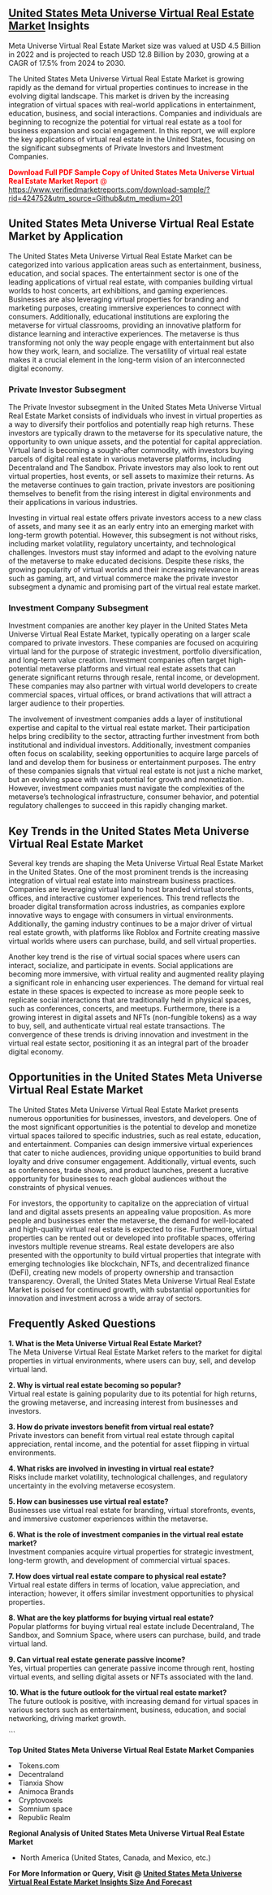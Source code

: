 <h2><a href="https://www.verifiedmarketreports.com/download-sample/?rid=424752&amp;utm_source=Github&amp;utm_medium=201" target="_blank">United States Meta Universe Virtual Real Estate Market</a> Insights</h2><p>Meta Universe Virtual Real Estate Market size was valued at USD 4.5 Billion in 2022 and is projected to reach USD 12.8 Billion by 2030, growing at a CAGR of 17.5% from 2024 to 2030.</p><p><p>The United States Meta Universe Virtual Real Estate Market is growing rapidly as the demand for virtual properties continues to increase in the evolving digital landscape. This market is driven by the increasing integration of virtual spaces with real-world applications in entertainment, education, business, and social interactions. Companies and individuals are beginning to recognize the potential for virtual real estate as a tool for business expansion and social engagement. In this report, we will explore the key applications of virtual real estate in the United States, focusing on the significant subsegments of Private Investors and Investment Companies.</p><p><p><span class=""><span style="color: #ff0000;"><strong>Download Full PDF Sample Copy of United States Meta Universe Virtual Real Estate Market Report</strong> @ </span><a href="https://www.verifiedmarketreports.com/download-sample/?rid=424752&amp;utm_source=Github&amp;utm_medium=201" target="_blank">https://www.verifiedmarketreports.com/download-sample/?rid=424752&amp;utm_source=Github&amp;utm_medium=201</a></span></p></p><h2>United States Meta Universe Virtual Real Estate Market by Application</h2><p>The United States Meta Universe Virtual Real Estate Market can be categorized into various application areas such as entertainment, business, education, and social spaces. The entertainment sector is one of the leading applications of virtual real estate, with companies building virtual worlds to host concerts, art exhibitions, and gaming experiences. Businesses are also leveraging virtual properties for branding and marketing purposes, creating immersive experiences to connect with consumers. Additionally, educational institutions are exploring the metaverse for virtual classrooms, providing an innovative platform for distance learning and interactive experiences. The metaverse is thus transforming not only the way people engage with entertainment but also how they work, learn, and socialize. The versatility of virtual real estate makes it a crucial element in the long-term vision of an interconnected digital economy.</p><h3>Private Investor Subsegment</h3><p>The Private Investor subsegment in the United States Meta Universe Virtual Real Estate Market consists of individuals who invest in virtual properties as a way to diversify their portfolios and potentially reap high returns. These investors are typically drawn to the metaverse for its speculative nature, the opportunity to own unique assets, and the potential for capital appreciation. Virtual land is becoming a sought-after commodity, with investors buying parcels of digital real estate in various metaverse platforms, including Decentraland and The Sandbox. Private investors may also look to rent out virtual properties, host events, or sell assets to maximize their returns. As the metaverse continues to gain traction, private investors are positioning themselves to benefit from the rising interest in digital environments and their applications in various industries.</p><p>Investing in virtual real estate offers private investors access to a new class of assets, and many see it as an early entry into an emerging market with long-term growth potential. However, this subsegment is not without risks, including market volatility, regulatory uncertainty, and technological challenges. Investors must stay informed and adapt to the evolving nature of the metaverse to make educated decisions. Despite these risks, the growing popularity of virtual worlds and their increasing relevance in areas such as gaming, art, and virtual commerce make the private investor subsegment a dynamic and promising part of the virtual real estate market.</p><h3>Investment Company Subsegment</h3><p>Investment companies are another key player in the United States Meta Universe Virtual Real Estate Market, typically operating on a larger scale compared to private investors. These companies are focused on acquiring virtual land for the purpose of strategic investment, portfolio diversification, and long-term value creation. Investment companies often target high-potential metaverse platforms and virtual real estate assets that can generate significant returns through resale, rental income, or development. These companies may also partner with virtual world developers to create commercial spaces, virtual offices, or brand activations that will attract a larger audience to their properties.</p><p>The involvement of investment companies adds a layer of institutional expertise and capital to the virtual real estate market. Their participation helps bring credibility to the sector, attracting further investment from both institutional and individual investors. Additionally, investment companies often focus on scalability, seeking opportunities to acquire large parcels of land and develop them for business or entertainment purposes. The entry of these companies signals that virtual real estate is not just a niche market, but an evolving space with vast potential for growth and monetization. However, investment companies must navigate the complexities of the metaverse’s technological infrastructure, consumer behavior, and potential regulatory challenges to succeed in this rapidly changing market.</p><h2>Key Trends in the United States Meta Universe Virtual Real Estate Market</h2><p>Several key trends are shaping the Meta Universe Virtual Real Estate Market in the United States. One of the most prominent trends is the increasing integration of virtual real estate into mainstream business practices. Companies are leveraging virtual land to host branded virtual storefronts, offices, and interactive customer experiences. This trend reflects the broader digital transformation across industries, as companies explore innovative ways to engage with consumers in virtual environments. Additionally, the gaming industry continues to be a major driver of virtual real estate growth, with platforms like Roblox and Fortnite creating massive virtual worlds where users can purchase, build, and sell virtual properties.</p><p>Another key trend is the rise of virtual social spaces where users can interact, socialize, and participate in events. Social applications are becoming more immersive, with virtual reality and augmented reality playing a significant role in enhancing user experiences. The demand for virtual real estate in these spaces is expected to increase as more people seek to replicate social interactions that are traditionally held in physical spaces, such as conferences, concerts, and meetups. Furthermore, there is a growing interest in digital assets and NFTs (non-fungible tokens) as a way to buy, sell, and authenticate virtual real estate transactions. The convergence of these trends is driving innovation and investment in the virtual real estate sector, positioning it as an integral part of the broader digital economy.</p><h2>Opportunities in the United States Meta Universe Virtual Real Estate Market</h2><p>The United States Meta Universe Virtual Real Estate Market presents numerous opportunities for businesses, investors, and developers. One of the most significant opportunities is the potential to develop and monetize virtual spaces tailored to specific industries, such as real estate, education, and entertainment. Companies can design immersive virtual experiences that cater to niche audiences, providing unique opportunities to build brand loyalty and drive consumer engagement. Additionally, virtual events, such as conferences, trade shows, and product launches, present a lucrative opportunity for businesses to reach global audiences without the constraints of physical venues.</p><p>For investors, the opportunity to capitalize on the appreciation of virtual land and digital assets presents an appealing value proposition. As more people and businesses enter the metaverse, the demand for well-located and high-quality virtual real estate is expected to rise. Furthermore, virtual properties can be rented out or developed into profitable spaces, offering investors multiple revenue streams. Real estate developers are also presented with the opportunity to build virtual properties that integrate with emerging technologies like blockchain, NFTs, and decentralized finance (DeFi), creating new models of property ownership and transaction transparency. Overall, the United States Meta Universe Virtual Real Estate Market is poised for continued growth, with substantial opportunities for innovation and investment across a wide array of sectors.</p><h2>Frequently Asked Questions</h2><p><b>1. What is the Meta Universe Virtual Real Estate Market?</b><br> The Meta Universe Virtual Real Estate Market refers to the market for digital properties in virtual environments, where users can buy, sell, and develop virtual land.</p><p><b>2. Why is virtual real estate becoming so popular?</b><br> Virtual real estate is gaining popularity due to its potential for high returns, the growing metaverse, and increasing interest from businesses and investors.</p><p><b>3. How do private investors benefit from virtual real estate?</b><br> Private investors can benefit from virtual real estate through capital appreciation, rental income, and the potential for asset flipping in virtual environments.</p><p><b>4. What risks are involved in investing in virtual real estate?</b><br> Risks include market volatility, technological challenges, and regulatory uncertainty in the evolving metaverse ecosystem.</p><p><b>5. How can businesses use virtual real estate?</b><br> Businesses use virtual real estate for branding, virtual storefronts, events, and immersive customer experiences within the metaverse.</p><p><b>6. What is the role of investment companies in the virtual real estate market?</b><br> Investment companies acquire virtual properties for strategic investment, long-term growth, and development of commercial virtual spaces.</p><p><b>7. How does virtual real estate compare to physical real estate?</b><br> Virtual real estate differs in terms of location, value appreciation, and interaction; however, it offers similar investment opportunities to physical properties.</p><p><b>8. What are the key platforms for buying virtual real estate?</b><br> Popular platforms for buying virtual real estate include Decentraland, The Sandbox, and Somnium Space, where users can purchase, build, and trade virtual land.</p><p><b>9. Can virtual real estate generate passive income?</b><br> Yes, virtual properties can generate passive income through rent, hosting virtual events, and selling digital assets or NFTs associated with the land.</p><p><b>10. What is the future outlook for the virtual real estate market?</b><br> The future outlook is positive, with increasing demand for virtual spaces in various sectors such as entertainment, business, education, and social networking, driving market growth.</p>```</p><p><strong>Top United States Meta Universe Virtual Real Estate Market Companies</strong></p><div data-test-id=""><p><li>Tokens.com</li><li> Decentraland</li><li> Tianxia Show</li><li> Animoca Brands</li><li> Cryptovoxels</li><li> Somnium space</li><li> Republic Realm</li></p><div><strong>Regional Analysis of&nbsp;United States Meta Universe Virtual Real Estate Market</strong></div><ul><li dir="ltr"><p dir="ltr">North America&nbsp;(United States, Canada, and Mexico, etc.)</p></li></ul><p><strong>For More Information or Query, Visit @&nbsp;</strong><strong><a href="https://www.verifiedmarketreports.com/product/meta-universe-virtual-real-estate-market/?utm_source=Github&amp;utm_medium=201" target="_blank">United States Meta Universe Virtual Real Estate Market Insights Size And Forecast</a></strong></p></div>
